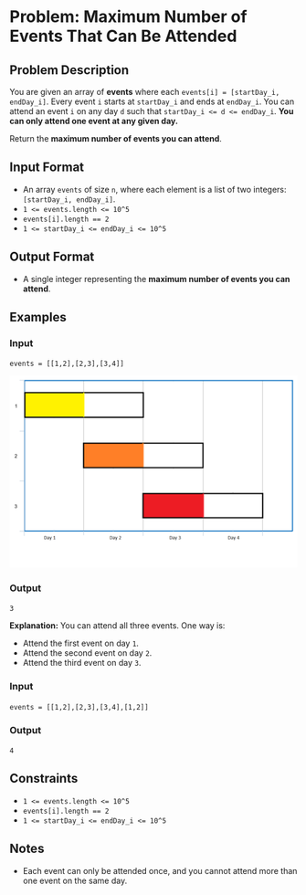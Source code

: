 
# Problem: Maximum Number of Events That Can Be Attended

## Problem Description
You are given an array of **events** where each `events[i] = [startDay_i, endDay_i]`. Every event `i` starts at `startDay_i` and ends at `endDay_i`. You can attend an event `i` on any day `d` such that `startDay_i <= d <= endDay_i`. **You can only attend one event at any given day.**

Return the **maximum number of events you can attend**.

## Input Format
- An array `events` of size `n`, where each element is a list of two integers: `[startDay_i, endDay_i]`.
- `1 <= events.length <= 10^5`
- `events[i].length == 2`
- `1 <= startDay_i <= endDay_i <= 10^5`

## Output Format
- A single integer representing the **maximum number of events you can attend**.

## Examples

### Input
`events = [[1,2],[2,3],[3,4]]`<br/>

![alt text](image.png)

### Output
`3`<br/>

**Explanation:** You can attend all three events. One way is:
- Attend the first event on day `1`.
- Attend the second event on day `2`.
- Attend the third event on day `3`.

### Input
`events = [[1,2],[2,3],[3,4],[1,2]]`<br/>

### Output
`4`<br/>

## Constraints
- `1 <= events.length <= 10^5`
- `events[i].length == 2`
- `1 <= startDay_i <= endDay_i <= 10^5`

## Notes
- Each event can only be attended once, and you cannot attend more than one event on the same day.


